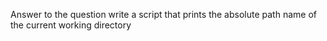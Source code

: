 Answer to the question write a script that prints the absolute path name of the current working directory
